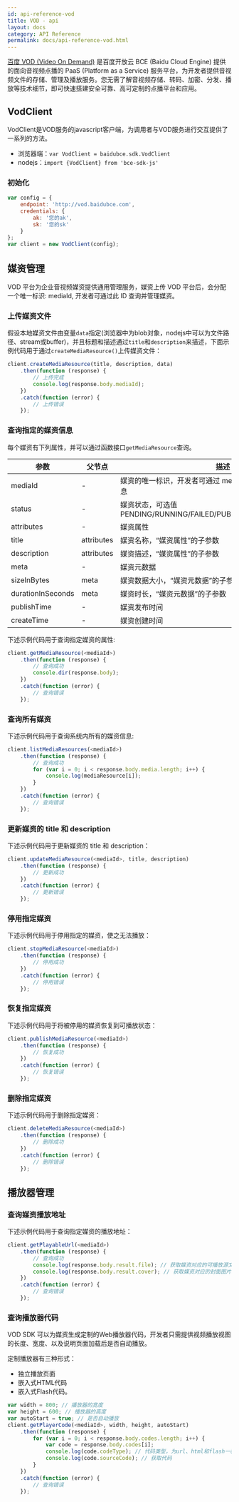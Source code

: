 ```yaml
---
id: api-reference-vod
title: VOD - api
layout: docs
category: API Reference
permalink: docs/api-reference-vod.html
---
```


[百度 VOD (Video On Demand)](https://bce.baidu.com/doc/VOD/index.html) 是百度开放云 BCE (Baidu Cloud Engine) 提供的面向音视频点播的 PaaS (Platform as a Service) 服务平台，为开发者提供音视频文件的存储、管理及播放服务。您无需了解音视频存储、转码、加密、分发、播放等技术细节，即可快速搭建安全可靠、高可定制的点播平台和应用。

## VodClient

VodClient是VOD服务的javascript客户端，为调用者与VOD服务进行交互提供了一系列的方法。

- 浏览器端：`var VodClient = baidubce.sdk.VodClient`
- nodejs：`import {VodClient} from 'bce-sdk-js'`

### 初始化

```js
var config = {
    endpoint: 'http://vod.baidubce.com',
    credentials: {
        ak: '您的ak',
        sk: '您的sk'
    }
};
var client = new VodClient(config);
```

## 媒资管理
VOD 平台为企业音视频媒资提供通用管理服务，媒资上传 VOD 平台后，会分配一个唯一标识: mediaId, 开发者可通过此 ID 查询并管理媒资。

### 上传媒资文件

假设本地媒资文件由变量`data`指定(浏览器中为blob对象，nodejs中可以为文件路径、stream或buffer)，并且标题和描述通过`title`和`description`来描述，下面示例代码用于通过`createMediaResource()`上传媒资文件：

```js
client.createMediaResource(title, description, data)
    .then(function (response) {
        // 上传完成
        console.log(response.body.mediaId);
    })
    .catch(function (error) {
        // 上传错误
    });
```

### 查询指定的媒资信息

每个媒资有下列属性，并可以通过函数接口`getMediaResource`查询。

参数|父节点|描述
---|---|---
mediaId|-|媒资的唯一标识，开发者可通过 mediaId 查询指定媒资的详细信息
status|-|媒资状态，可选值PENDING/RUNNING/FAILED/PUBLISHED/DISABLED/BANNED
attributes|-|媒资属性
title|attributes|媒资名称，“媒资属性”的子参数
description|attributes|媒资描述，“媒资属性”的子参数
meta|-|媒资元数据
sizeInBytes|meta|媒资数据大小，“媒资元数据”的子参数
durationInSeconds|meta|媒资时长，“媒资元数据”的子参数
publishTime|-|媒资发布时间
createTime|-|媒资创建时间

下述示例代码用于查询指定媒资的属性:

```js
client.getMediaResource(<mediaId>)
    .then(function (response) {
        // 查询成功
        console.dir(response.body);
    })
    .catch(function (error) {
        // 查询错误
    });
```

### 查询所有媒资

下述示例代码用于查询系统内所有的媒资信息:

```js
client.listMediaResources(<mediaId>)
    .then(function (response) {
        // 查询成功
        for (var i = 0; i < response.body.media.length; i++) {
            console.log(mediaResource[i]);
        }
    })
    .catch(function (error) {
        // 查询错误
    });
```

### 更新媒资的 title 和 description

下述示例代码用于更新媒资的 title 和 description：

```js
client.updateMediaResource(<mediaId>, title, description)
    .then(function (response) {
        // 更新成功
    })
    .catch(function (error) {
        // 更新错误
    });
```

### 停用指定媒资

下述示例代码用于停用指定的媒资，使之无法播放：

```js
client.stopMediaResource(<mediaId>)
    .then(function (response) {
        // 停用成功
    })
    .catch(function (error) {
        // 停用错误
    });
```

### 恢复指定媒资

下述示例代码用于将被停用的媒资恢复到可播放状态：

```js
client.publishMediaResource(<mediaId>)
    .then(function (response) {
        // 恢复成功
    })
    .catch(function (error) {
        // 恢复错误
    });
```
### 删除指定媒资

下述示例代码用于删除指定媒资：

```js
client.deleteMediaResource(<mediaId>)
    .then(function (response) {
        // 删除成功
    })
    .catch(function (error) {
        // 删除错误
    });
```

## 播放器管理

### 查询媒资播放地址

下述示例代码用于查询指定媒资的播放地址：

```js
client.getPlayableUrl(<mediaId>)
    .then(function (response) {
        // 查询成功
        console.log(response.body.result.file); // 获取媒资对应的可播放源文件的地址
        console.log(response.body.result.cover); // 获取媒资对应的封面图片的地址
    })
    .catch(function (error) {
        // 查询错误
    });
```

### 查询播放器代码

VOD SDK 可以为媒资生成定制的Web播放器代码，开发者只需提供视频播放视图的长度、宽度、以及说明页面加载后是否自动播放。

定制播放器有三种形式：

- 独立播放页面
- 嵌入式HTML代码
- 嵌入式Flash代码。

```js
var width = 800; // 播放器的宽度
var height = 600; // 播放器的高度
var autoStart = true; // 是否自动播放
client.getPlayerCode(<mediaId>, width, height, autoStart)
    .then(function (response) {
        for (var i = 0; i < response.body.codes.length; i++) {
            var code = response.body.codes[i];
            console.log(code.codeType); // 代码类型，为url、html和flash一种，分别表示独立播放页面、嵌入式HTML代码和嵌入式FLASH代码
            console.log(code.sourceCode); // 获取代码
        }
    })
    .catch(function (error) {
        // 查询错误
    });
```
